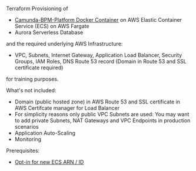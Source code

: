 Terraform Provisioning of 

- [Camunda-BPM-Platform Docker Container](https://github.com/camunda/docker-camunda-bpm-platform)
on AWS Elastic Container Service (ECS) on AWS Fargate
- Aurora Serverless Database 

and the required underlying AWS Infrastructure:
- VPC, Subnets, Internet Gateway, Application Load Balancer, Security Groups, IAM Roles, DNS Route 53 record (Domain in Route 53 and SSL certificate required)

for training purposes.

What's not included:
- Domain (public hosted zone) in AWS Route 53 and SSL certificate in AWS Certifcate manager for Load Balancer 
- For simplicity reasons only public VPC Subnets are used: You may want to add private Subnets, NAT Gateways and VPC Endpoints in production scenarios
- Application Auto-Scaling
- Monitoring

Prerequisites:
- [Opt-in for new ECS ARN / ID](https://docs.aws.amazon.com/AmazonECS/latest/userguide/ecs-account-settings.html)
